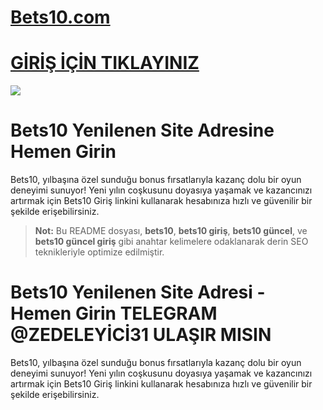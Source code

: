 #  <a href="https://m-1389bets10.com/">Bets10.com</a>

#  <a href="https://m-1389bets10.com/">GİRİŞ İÇİN TIKLAYINIZ</a>

<meta charset="UTF-8">
    <meta name="viewport" content="width=device-width, initial-scale=1.0">
</head>
<body>

<a href="https://m-1389bets10.com">
    <img src="https://r.resimlink.com/pCetZyqYj4cP.jpg" />
</a>
</a>



# Bets10 Yenilenen Site Adresine Hemen Girin

Bets10, yılbaşına özel sunduğu bonus fırsatlarıyla kazanç dolu bir oyun deneyimi sunuyor! Yeni yılın coşkusunu doyasıya yaşamak ve kazancınızı artırmak için Bets10 Giriş linkini kullanarak hesabınıza hızlı ve güvenilir bir şekilde erişebilirsiniz.

> **Not:** Bu README dosyası, **bets10**, **bets10 giriş**, **bets10 güncel**, ve **bets10 güncel giriş** gibi anahtar kelimelere odaklanarak derin SEO teknikleriyle optimize edilmiştir.


# Bets10 Yenilenen Site Adresi - Hemen Girin TELEGRAM  @ZEDELEYİCİ31 ULAŞIR MISIN
Bets10, yılbaşına özel sunduğu bonus fırsatlarıyla kazanç dolu bir oyun deneyimi sunuyor! Yeni yılın coşkusunu doyasıya yaşamak ve kazancınızı artırmak için Bets10 Giriş linkini kullanarak hesabınıza hızlı ve güvenilir bir şekilde erişebilirsiniz.
